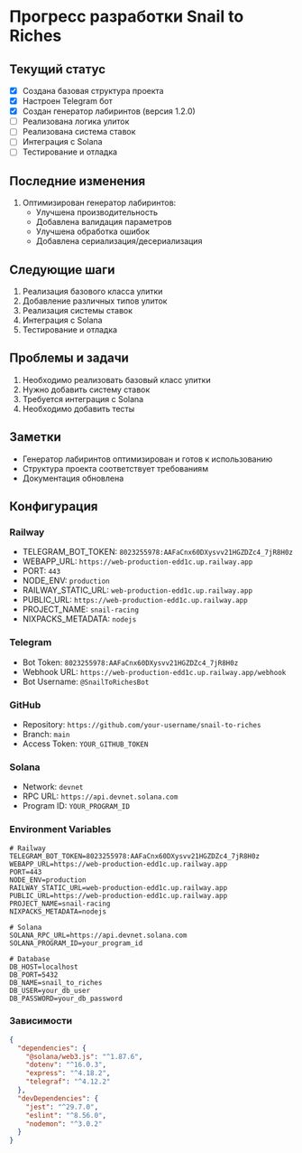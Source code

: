 # Прогресс разработки Snail to Riches

## Текущий статус
- [x] Создана базовая структура проекта
- [x] Настроен Telegram бот
- [x] Создан генератор лабиринтов (версия 1.2.0)
- [ ] Реализована логика улиток
- [ ] Реализована система ставок
- [ ] Интеграция с Solana
- [ ] Тестирование и отладка

## Последние изменения
1. Оптимизирован генератор лабиринтов:
   - Улучшена производительность
   - Добавлена валидация параметров
   - Улучшена обработка ошибок
   - Добавлена сериализация/десериализация

## Следующие шаги
1. Реализация базового класса улитки
2. Добавление различных типов улиток
3. Реализация системы ставок
4. Интеграция с Solana
5. Тестирование и отладка

## Проблемы и задачи
1. Необходимо реализовать базовый класс улитки
2. Нужно добавить систему ставок
3. Требуется интеграция с Solana
4. Необходимо добавить тесты

## Заметки
- Генератор лабиринтов оптимизирован и готов к использованию
- Структура проекта соответствует требованиям
- Документация обновлена

## Конфигурация
### Railway
- TELEGRAM_BOT_TOKEN: `8023255978:AAFaCnx60DXysvv21HGZDZc4_7jR8H0z`
- WEBAPP_URL: `https://web-production-edd1c.up.railway.app`
- PORT: `443`
- NODE_ENV: `production`
- RAILWAY_STATIC_URL: `web-production-edd1c.up.railway.app`
- PUBLIC_URL: `https://web-production-edd1c.up.railway.app`
- PROJECT_NAME: `snail-racing`
- NIXPACKS_METADATA: `nodejs`

### Telegram
- Bot Token: `8023255978:AAFaCnx60DXysvv21HGZDZc4_7jR8H0z`
- Webhook URL: `https://web-production-edd1c.up.railway.app/webhook`
- Bot Username: `@SnailToRichesBot`

### GitHub
- Repository: `https://github.com/your-username/snail-to-riches`
- Branch: `main`
- Access Token: `YOUR_GITHUB_TOKEN`

### Solana
- Network: `devnet`
- RPC URL: `https://api.devnet.solana.com`
- Program ID: `YOUR_PROGRAM_ID`

### Environment Variables
```env
# Railway
TELEGRAM_BOT_TOKEN=8023255978:AAFaCnx60DXysvv21HGZDZc4_7jR8H0z
WEBAPP_URL=https://web-production-edd1c.up.railway.app
PORT=443
NODE_ENV=production
RAILWAY_STATIC_URL=web-production-edd1c.up.railway.app
PUBLIC_URL=https://web-production-edd1c.up.railway.app
PROJECT_NAME=snail-racing
NIXPACKS_METADATA=nodejs

# Solana
SOLANA_RPC_URL=https://api.devnet.solana.com
SOLANA_PROGRAM_ID=your_program_id

# Database
DB_HOST=localhost
DB_PORT=5432
DB_NAME=snail_to_riches
DB_USER=your_db_user
DB_PASSWORD=your_db_password
```

### Зависимости
```json
{
  "dependencies": {
    "@solana/web3.js": "^1.87.6",
    "dotenv": "^16.0.3",
    "express": "^4.18.2",
    "telegraf": "^4.12.2"
  },
  "devDependencies": {
    "jest": "^29.7.0",
    "eslint": "^8.56.0",
    "nodemon": "^3.0.2"
  }
}
``` 